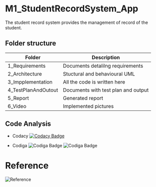 # M1_StudentRecordSystem_App
 The student record system provides the management of record of the student.
 
 
 ## Folder structure
 
 |   Folder           |Description                         | 
 |--------------------|------------------------------------|
 |1_Requirements      |Documents detalilng requirements    |
 |2_Architecture      |Stuctural and behavioural UML       |
 |3_Impplementation   |All the code is written here        | 
 |4_TestPlanAndOutout |Documents with test plan and output |
 |5_Report            |Generated report                    |   
 |6_Video             |Implemented pictures                |
 

 ##  Code Analysis
 * Codacy
  [![Codacy Badge](https://app.codacy.com/project/badge/Grade/2bb317b28f654b7d88c7292fa210e5ba)](https://www.codacy.com/gh/Ambikass/M1_StudentRecordSystem_App/dashboard?utm_source=github.com&amp;utm_medium=referral&amp;utm_content=Ambikass/M1_StudentRecordSystem_App&amp;utm_campaign=Badge_Grade)
  
 * Codiga
![Codiga Badge](https://api.codiga.io/project/31255/score/svg)
![Codiga Badge](https://api.codiga.io/project/31255/status/svg)


# Reference
![Reference](https://aticleworld.com/student-record-system-project-in-c/#:~:text=The%20mini%2Dproject%20%E2%80%9CStudent%20Record,Blocks%20with%20the%20GCC%20compiler)
